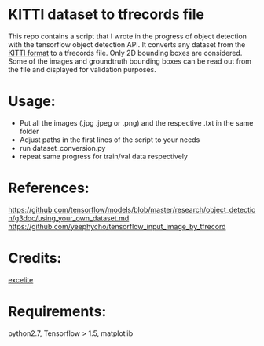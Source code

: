 # KITTI dataset to tfrecords file

This repo contains a script that I wrote in the progress of object detection with the tensorflow object detection API. It converts any dataset from the [KITTI format](http://www.cvlibs.net/datasets/kitti/) to a tfrecords file. Only 2D bounding boxes are considered.
Some of the images and groundtruth bounding boxes can be read out from the file and displayed for validation purposes.

# Usage:
 - Put all the images (.jpg .jpeg or .png) and the respective .txt in the same folder
 - Adjust paths in the first lines of the script to your needs
 - run dataset_conversion.py
 - repeat same progress for train/val data respectively

# References:
https://github.com/tensorflow/models/blob/master/research/object_detection/g3doc/using_your_own_dataset.md
https://github.com/yeephycho/tensorflow_input_image_by_tfrecord

# Credits:
[excelite](https://github.com/excelite)

# Requirements:
python2.7, Tensorflow > 1.5, matplotlib
